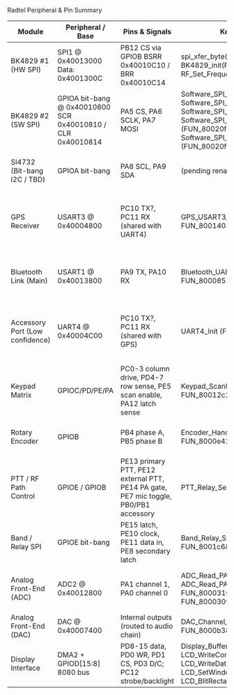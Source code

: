 Radtel Peripheral & Pin Summary

| Module | Peripheral / Base | Pins & Signals | Key Firmware Functions | Notes |
| --- | --- | --- | --- | --- |
| BK4829 #1 (HW SPI) | SPI1 @ 0x40013000<br>Data: 0x4001300C | PB12 CS via GPIOB BSRR 0x40010C10 / BRR 0x40010C14 | spi_xfer_byte(FUN_8002112c), BK4829_init(FUN_80007f04), RF_Set_Frequency_Synthesizer(FUN_8000b62c) | Historical capture showed PB4 (mask 0x10); current firmware drives PB12 (mask 0x1000). |
| BK4829 #2 (SW SPI) | GPIOA bit-bang @ 0x40010800<br>SCR 0x40010810 / CLR 0x40010814 | PA5 CS, PA6 SCLK, PA7 MOSI | Software_SPI_Write_Byte(FUN_80021234), Software_SPI_Write_Block(FUN_80021290), Software_SPI_FlashErase4K (FUN_800210c0), Software_SPI_FlashErase32KBlock (FUN_80020f80), Software_SPI_FlashErase64KBlock (FUN_80020ff0) | Second RF front-end path written over GPIO toggles. |
| SI4732 (Bit-bang I2C / TBD) | GPIOA bit-bang | PA8 SCL, PA9 SDA | (pending rename) | Lines shared with discrete I2C routine; no hardware I2C peripheral observed. |
| GPS Receiver | USART3 @ 0x40004800 | PC10 TX?, PC11 RX (shared with UART4) | GPS_USART3_Init (FUN_80013f90), FUN_8001403c | Configures 9600 baud NMEA stream; high confidence. PC10/PC11 also remapped by UART4 when Bluetooth accessory is active. |
| Bluetooth Link (Main) | USART1 @ 0x40013800 | PA9 TX, PA10 RX | Bluetooth_UART1_Init (FUN_8000834c), FUN_80008518 | 115200 baud to on-board BT module (probable). Captured strings include 'BLUETOOTH'. |
| Accessory Port (Low confidence) | UART4 @ 0x40004C00 | PC10 TX?, PC11 RX (shared with GPS) | UART4_Init (FUN_800226b0) | 115200 baud, likely routed to side connector for provisioning or external serial; conflicts with GPS pins when enabled. |
| Keypad Matrix | GPIOC/PD/PE/PA | PC0-3 column drive, PD4-7 row sense, PE5 scan enable, PA12 latch sense | Keypad_ScanMatrix (FUN_80013618), FUN_80012c20, FUN_80012c26 | Rows read from DAT_800136dc (GPIOD IDR) and decoded for 0x70/0xB0/0xD0/0xE0 patterns. |
| Rotary Encoder | GPIOB | PB4 phase A, PB5 phase B | Encoder_HandleQuadrature (FUN_8000e2e0), FUN_8000e42c | State machine samples masks 0x10 / 0x20 and debounces transitions. |
| PTT / RF Path Control | GPIOE / GPIOB | PE13 primary PTT, PE12 external PTT, PE14 PA gate, PE7 mic toggle, PB0/PB1 accessory | PTT_Relay_Select (FUN_8001ab04) | Selects TX/RX relay combinations based on parameters; clears PB0/PB1 when idle. |
| Band / Relay SPI | GPIOE bit-bang | PE15 latch, PE10 clock, PE11 data in, PE8 secondary latch | Band_Relay_ShiftIn (FUN_8001c04c), FUN_8001c68c, FUN_8001c758 | Serial shift interface for RF filter relays; reads back status then programs new codes. |
| Analog Front-End (ADC) | ADC2 @ 0x40012800 | PA1 channel 1, PA0 channel 0 | ADC_Read_PA1 (FUN_80013c98), ADC_Read_PA0 (FUN_80013cd4), FUN_80003108, FUN_800030a4, FUN_8000309e | Single-shot conversions with 7-cycle sample time; used for audio/AGC sensing. |
| Analog Front-End (DAC) | DAC @ 0x40007400 | Internal outputs (routed to audio chain) | DAC_Channel_Enable (FUN_8000b368), FUN_8000b388, FUN_8000b3a8 | Enables channels and loads sample registers before playback. |
| Display Interface | DMA2 + GPIOD[15:8] 8080 bus | PD8-15 data, PD0 WR, PD1 CS, PD3 D/C; PC12 strobe/backlight | Display_BufferFlush (FUN_800037b0), LCD_WriteCommand (FUN_800271c0), LCD_WriteData (FUN_80027220), LCD_SetWindow (FUN_8001cb52), LCD_BlitRectangle (FUN_800156dc) | 16-bit RGB565; 320x240 frame buffer @ 0x20000BD0; DMA2 (0x40020430) streams rows to LCD. |
